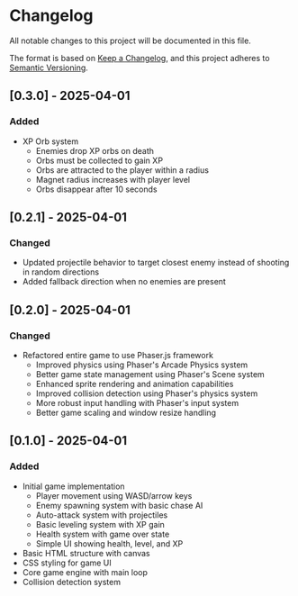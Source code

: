 # Changelog

All notable changes to this project will be documented in this file.

The format is based on [Keep a Changelog](https://keepachangelog.com/en/1.0.0/),
and this project adheres to [Semantic Versioning](https://semver.org/spec/v2.0.0.html).

## [0.3.0] - 2025-04-01

### Added
- XP Orb system
  - Enemies drop XP orbs on death
  - Orbs must be collected to gain XP
  - Orbs are attracted to the player within a radius
  - Magnet radius increases with player level
  - Orbs disappear after 10 seconds

## [0.2.1] - 2025-04-01

### Changed
- Updated projectile behavior to target closest enemy instead of shooting in random directions
- Added fallback direction when no enemies are present

## [0.2.0] - 2025-04-01

### Changed
- Refactored entire game to use Phaser.js framework
  - Improved physics using Phaser's Arcade Physics system
  - Better game state management using Phaser's Scene system
  - Enhanced sprite rendering and animation capabilities
  - Improved collision detection using Phaser's physics system
  - More robust input handling with Phaser's input system
  - Better game scaling and window resize handling

## [0.1.0] - 2025-04-01

### Added
- Initial game implementation
  - Player movement using WASD/arrow keys
  - Enemy spawning system with basic chase AI
  - Auto-attack system with projectiles
  - Basic leveling system with XP gain
  - Health system with game over state
  - Simple UI showing health, level, and XP
- Basic HTML structure with canvas
- CSS styling for game UI
- Core game engine with main loop
- Collision detection system
